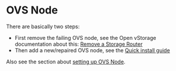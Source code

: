 # OVS Node

There are basically two steps:

* First remove the failing OVS node, see the Open vStorage documentation about this: [Remove a Storage Router](https://openvstorage.gitbooks.io/administration/content/Administration/maintenance/removenode.htmll)
* Then add a new/repaired OVS node, see the [Quick install guide](https://openvstorage.gitbooks.io/administration/content/Installation/quickinstall.html)

Also see the section about [setting up OVS Node](../../installationn/installation/#storage-nodes).

